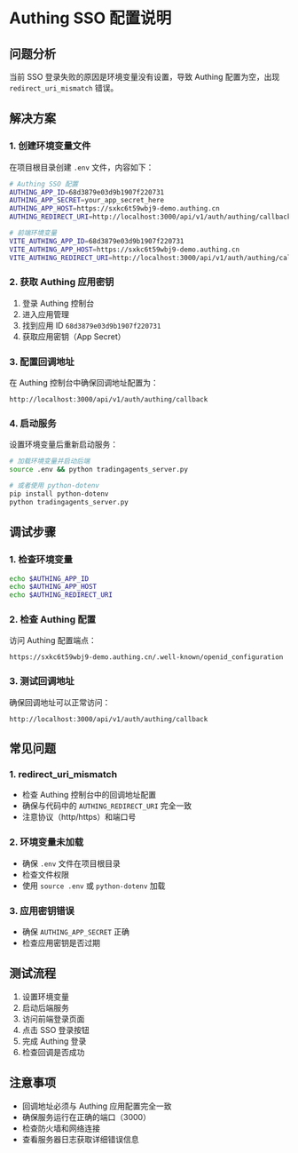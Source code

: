 # Authing SSO 配置说明

## 问题分析
当前 SSO 登录失败的原因是环境变量没有设置，导致 Authing 配置为空，出现 `redirect_uri_mismatch` 错误。

## 解决方案

### 1. 创建环境变量文件
在项目根目录创建 `.env` 文件，内容如下：

```bash
# Authing SSO 配置
AUTHING_APP_ID=68d3879e03d9b1907f220731
AUTHING_APP_SECRET=your_app_secret_here
AUTHING_APP_HOST=https://sxkc6t59wbj9-demo.authing.cn
AUTHING_REDIRECT_URI=http://localhost:3000/api/v1/auth/authing/callback

# 前端环境变量
VITE_AUTHING_APP_ID=68d3879e03d9b1907f220731
VITE_AUTHING_APP_HOST=https://sxkc6t59wbj9-demo.authing.cn
VITE_AUTHING_REDIRECT_URI=http://localhost:3000/api/v1/auth/authing/callback
```

### 2. 获取 Authing 应用密钥
1. 登录 Authing 控制台
2. 进入应用管理
3. 找到应用 ID `68d3879e03d9b1907f220731`
4. 获取应用密钥（App Secret）

### 3. 配置回调地址
在 Authing 控制台中确保回调地址配置为：
```
http://localhost:3000/api/v1/auth/authing/callback
```

### 4. 启动服务
设置环境变量后重新启动服务：

```bash
# 加载环境变量并启动后端
source .env && python tradingagents_server.py

# 或者使用 python-dotenv
pip install python-dotenv
python tradingagents_server.py
```

## 调试步骤

### 1. 检查环境变量
```bash
echo $AUTHING_APP_ID
echo $AUTHING_APP_HOST
echo $AUTHING_REDIRECT_URI
```

### 2. 检查 Authing 配置
访问 Authing 配置端点：
```
https://sxkc6t59wbj9-demo.authing.cn/.well-known/openid_configuration
```

### 3. 测试回调地址
确保回调地址可以正常访问：
```
http://localhost:3000/api/v1/auth/authing/callback
```

## 常见问题

### 1. redirect_uri_mismatch
- 检查 Authing 控制台中的回调地址配置
- 确保与代码中的 `AUTHING_REDIRECT_URI` 完全一致
- 注意协议（http/https）和端口号

### 2. 环境变量未加载
- 确保 `.env` 文件在项目根目录
- 检查文件权限
- 使用 `source .env` 或 `python-dotenv` 加载

### 3. 应用密钥错误
- 确保 `AUTHING_APP_SECRET` 正确
- 检查应用密钥是否过期

## 测试流程

1. 设置环境变量
2. 启动后端服务
3. 访问前端登录页面
4. 点击 SSO 登录按钮
5. 完成 Authing 登录
6. 检查回调是否成功

## 注意事项

- 回调地址必须与 Authing 应用配置完全一致
- 确保服务运行在正确的端口（3000）
- 检查防火墙和网络连接
- 查看服务器日志获取详细错误信息
